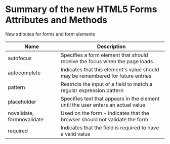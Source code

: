 # Summary of the new HTML5 Forms Attributes and Methods

New attibutes for forms and form elements

| Name | Description |
| --- | --- |
| autofocus | Specifies a form element that should receive the focus when the page loads |
| autocomplete | Indicates that this element's value should may be remembered for future entries |
| pattern | Restricts the input of a field to match a regular expression pattern |
| placeholder | Specifies text that appears in the element until the user enters an actual value |
| novalidate, formnovalidate | Used on the form - indicates that the browser should not validate the form |
| required | Indicates that the field is required to have a valid value |

